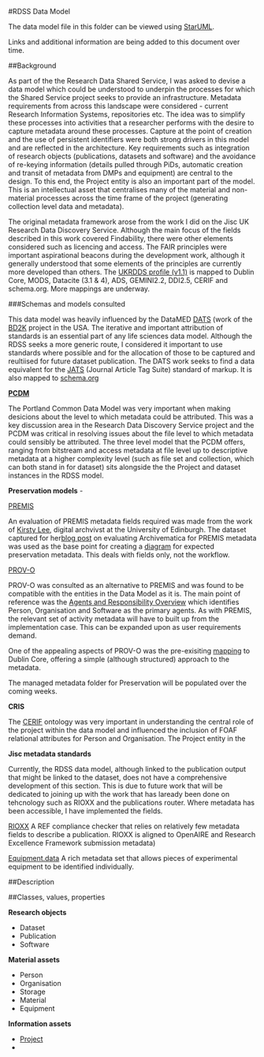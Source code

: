 
#RDSS Data Model

The data model file in this folder can be viewed using [StarUML](http://staruml.io/).

Links and additional information are being added to this document over time. 

##Background

As part of the the Research Data Shared Service, I was asked to devise a data model which could be understood to underpin the processes for which the Shared Service project seeks to provide an infrastructure. Metadata requirements from across this landscape were considered - current Research Information Systems, repositories etc. The idea was to simplify these processes into activities that a researcher performs with the desire to capture metadata around these processes. Capture at the point of creation and the use of persistent identifiers were both strong drivers in this model and are reflected in the architecture. Key requirements such as integration of research objects (publications, datasets and software) and the avoidance of re-keying information (details pulled through PiDs, automatic creation and transit of metadata from DMPs and equipment) are central to the design. To this end, the Project entity is also an important part of the model. This is an intellectual asset that centralises many of the material and non-material processes across the time frame of the project (generating collection level data and metadata).

The original metadata framework arose from the work I did on the Jisc UK Research Data Discovery Service. Although the main focus of the fields described in this work covered Findability, there were other elements considered such as licencing and access. The FAIR principles were important aspirational beacons during the development work, although it generally understood that some elements of the principles are currently more developed than others. The [UKRDDS profile (v1.1)](https://docs.google.com/document/d/1lGQoj8ji8xSGZlTWU1VzK8XyIczu5MDVnwxfJATIbd8/edit?usp=sharing) is mapped to Dublin Core, MODS, Datacite (3.1 & 4), ADS, GEMINI2.2, DDI2.5, CERIF and schema.org. More mappings are underway.

###Schemas and models consulted

This data model was heavily influenced by the DataMED [DATS](https://docs.google.com/document/d/1hVcYRleE6-dFfn7qbF9Bv1Ohs1kTF6a8OwWUvoZlDto/edit#) (work of the [BD2K](https://datascience.nih.gov/bd2k) project in the USA.
The iterative and important attribution of standards is an essential part of any life sciences data model. Although the RDSS seeks a more generic route, I considered it important to use standards where possible and for the allocation of those to be captured and reultiised for future dataset publication. The DATS work seeks to find a data equivalent for the [JATS](http://www.niso.org/apps/group_public/download.php/15933/z39_96-2015.pdf) (Journal Article Tag Suite) standard of markup. It is also mapped to [schema.org](http://schema.org/) 

**[PCDM](https://github.com/duraspace/pcdm/wiki)**

The Portland Common Data Model was very important when making desicions about the level to which metadata could be attributed. This was a key discussion area in the Research Data Discovery Service project and the PCDM was critical in resolving issues about the file level to which metadata could sensibly be attributed. The three level model that the PCDM offers, ranging from bitstream and access metadata at file level up to descriptive metadata at a higher complexity level (such as file set and collection, which can both stand in for dataset) sits alongside the the Project and dataset instances in the RDSS model.

**Preservation models** - 

[PREMIS](http://www.loc.gov/standards/premis/v3/)

An evaluation of PREMIS metadata fields required was made from the work of [Kirsty Lee](https://twitter.com/thebitgardener), digital archvivst at the University of Edinburgh. The dataset captured for her[blog post](http://libraryblogs.is.ed.ac.uk/bitsandpieces/2016/01/13/archivematica-youre-the-one-that-i-want/) on evaluating Archivematica for PREMIS metadata was used as the base point for creating a [diagram](https://github.com/jiscresearch/sharedService/blob/master/metadata/Preservation%20data%20model%20image.png) for expected preservation metadata. This deals with fields only, not the workflow.

[PROV-O](https://www.w3.org/TR/2013/REC-prov-dm-20130430/)

PROV-O was consulted as an alternative to PREMIS and was found to be compatible with the entities in the Data Model as it is. The main point of reference was the [Agents and Responsibility Overview](https://www.w3.org/TR/2013/REC-prov-dm-20130430/#figure-component3) which identifies Person, Organisation and Software as the primary agents. As with PREMIS, the relevant set of activity metadata will have to built up from the implementation case. This can be expanded upon as user requirements demand.

One of the appealing aspects of PROV-O was the pre-exisiting [mapping](https://www.w3.org/TR/2013/NOTE-prov-dc-20130430/#list_of_direct_terms_props) to Dublin Core, offering a simple (although structured) approach to the metadata.

The managed metadata folder for Preservation will be populated over the coming weeks. 

**CRIS**

The [CERIF](http://www.eurocris.org/ontologies/cerif/1.3/#) ontology was very important in understanding the central role of the project within the data model and influenced the inclusion of FOAF relational attributes for Person and Organisation. The Project entity in the 

**Jisc metadata standards**

Currently, the RDSS data model, although linked to the publication output that might be linked to the dataset, does not have a comprehensive development of this section. This is due to future work that will be dedicated to joining up with the work that has laready been done on tehcnology such as RIOXX and the publications router. Where metadata has been accessible, I have implemented the fields.

[RIOXX](http://www.rioxx.net/profiles/v2-0-final/)
A REF compliance checker that relies on relatively few metadata fields to describe a publication. RIOXX is aligned to OpenAIRE and Research Excellence Framework submission metadata)

[Equipment.data](http://equipment.data.ac.uk/uniquip)
A rich metadata set that allows pieces of experimental equipment to be identified individually.


##Description

##Classes, values, properties 

**Research objects**

- Dataset
- Publication
- Software

**Material assets**

- Person
- Organisation
- Storage
- Material
- Equipment

**Information assets**

- [Project](https://github.com/JiscRDSS/Metadata/tree/master/properties/Project) 
- 
